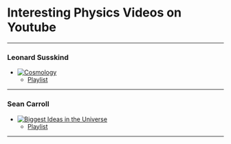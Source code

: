 Interesting Physics Videos on Youtube
=====================================

***

### Leonard Susskind

* [![Cosmology](https://img.youtube.com/vi/P-medYaqVak/0.jpg)](https://www.youtube.com/watch?v=P-medYaqVak)
    - [Playlist](https://youtube.com/playlist?list=PLpGHT1n4-mAuVGJ2E1uF9GSwLsx7p1xtm&si=drF4aiF-GNS29gc_)

***

### Sean Carroll

* [![Biggest Ideas in the Universe](https://img.youtube.com/vi/HI09kat_GeI/0.jpg)](https://www.youtube.com/watch?v=HI09kat_GeI)
    - [Playlist](https://youtube.com/playlist?list=PLrxfgDEc2NxZJcWcrxH3jyjUUrJlnoyzX&si=CAjRNiFGb0nXVJ8d)

***

